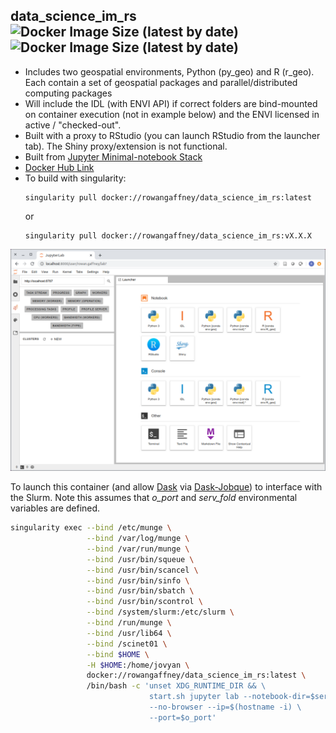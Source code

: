 ## data_science_im_rs&nbsp;&nbsp;&nbsp;&nbsp;![Docker Image Size (latest by date)](https://img.shields.io/docker/image-size/rowangaffney/data_science_im_rs/latest)![Docker Image Size (latest by date)](https://img.shields.io/docker/pulls/rowangaffney/data_science_im_rs)
  - Includes two geospatial environments, Python (py_geo) and R (r_geo). Each contain a set of geospatial packages and parallel/distributed computing packages
  - Will include the IDL (with ENVI API) if correct folders are bind-mounted on container execution (not in example below) and the ENVI licensed in active / "checked-out".
  - Built with a proxy to RStudio (you can launch RStudio from the launcher tab). The Shiny proxy/extension is not functional.
  - Built from [Jupyter Minimal-notebook Stack](https://github.com/jupyter/docker-stacks/tree/master/minimal-notebook)
  - [Docker Hub Link](https://hub.docker.com/r/rowangaffney/data_science_im_rs)
  - To build with singularity:
    ```shell
    singularity pull docker://rowangaffney/data_science_im_rs:latest
    ```
    or
    ```shell
    singularity pull docker://rowangaffney/data_science_im_rs:vX.X.X
    ```
  <img src="/readme_images/data_science_im_rs_screenshot.png" width="600">
  
  To launch this container (and allow [Dask](https://distributed.dask.org/en/latest/) via [Dask-Jobque](https://jobqueue.dask.org/en/latest/)) to interface with the Slurm. Note this assumes that *o_port* and *serv_fold* environmental variables are defined.
  ```bash
  singularity exec --bind /etc/munge \
                   --bind /var/log/munge \
                   --bind /var/run/munge \
                   --bind /usr/bin/squeue \
                   --bind /usr/bin/scancel \
                   --bind /usr/bin/sinfo \
                   --bind /usr/bin/sbatch \
                   --bind /usr/bin/scontrol \
                   --bind /system/slurm:/etc/slurm \
                   --bind /run/munge \
                   --bind /usr/lib64 \
                   --bind /scinet01 \
                   --bind $HOME \
                   -H $HOME:/home/jovyan \
                   docker://rowangaffney/data_science_im_rs:latest \
                   /bin/bash -c 'unset XDG_RUNTIME_DIR && \
                                 start.sh jupyter lab --notebook-dir=$serv_fold \
                                 --no-browser --ip=$(hostname -i) \
                                 --port=$o_port'
```
